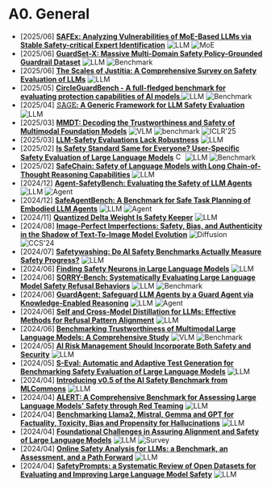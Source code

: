 # A0. General
- [2025/06] **[SAFEx: Analyzing Vulnerabilities of MoE-Based LLMs via Stable Safety-critical Expert Identification](https://arxiv.org/abs/2506.17368)** ![LLM](https://img.shields.io/badge/LLM-589cf4) ![MoE](https://img.shields.io/badge/MoE-87b800)
- [2025/06] **[GuardSet-X: Massive Multi-Domain Safety Policy-Grounded Guardrail Dataset](https://arxiv.org/abs/2506.19054)** ![LLM](https://img.shields.io/badge/LLM-589cf4) ![Benchmark](https://img.shields.io/badge/Benchmark-87b800)
- [2025/06] **[The Scales of Justitia: A Comprehensive Survey on Safety Evaluation of LLMs](https://arxiv.org/abs/2506.11094)** ![LLM](https://img.shields.io/badge/LLM-589cf4)
- [2025/05] **[CircleGuardBench - A full-fledged benchmark for evaluating protection capabilities of AI models ](https://huggingface.co/blog/whitecircle-ai/circleguardbench)** ![LLM](https://img.shields.io/badge/LLM-589cf4) ![Benchmark](https://img.shields.io/badge/Benchmark-87b800)
- [2025/04] **[𝚂𝙰𝙶𝙴: A Generic Framework for LLM Safety Evaluation](https://arxiv.org/abs/2504.19674)** ![LLM](https://img.shields.io/badge/LLM-589cf4)
- [2025/03] **[MMDT: Decoding the Trustworthiness and Safety of Multimodal Foundation Models](https://arxiv.org/abs/2503.14827)** ![VLM](https://img.shields.io/badge/VLM-c7688b) ![benchmark](https://img.shields.io/badge/benchmark-87b800) ![ICLR'25](https://img.shields.io/badge/ICLR'25-f1b800)
- [2025/03] **[LLM-Safety Evaluations Lack Robustness](https://arxiv.org/abs/2503.02574)** ![LLM](https://img.shields.io/badge/LLM-589cf4)
- [2025/02] **[Is Safety Standard Same for Everyone? User-Specific Safety Evaluation of Large Language Models](https://arxiv.org/abs/2502.15086)** [<img src="https://github.com/FortAwesome/Font-Awesome/blob/6.x/svgs/brands/github.svg" alt="Code" width="15" height="15">](https://github.com/yeonjun-in/U-SafeBench) ![LLM](https://img.shields.io/badge/LLM-589cf4) ![Benchmark](https://img.shields.io/badge/Benchmark-87b800)
- [2025/02] **[SafeChain: Safety of Language Models with Long Chain-of-Thought Reasoning Capabilities](https://arxiv.org/abs/2502.12025)** ![LLM](https://img.shields.io/badge/LLM-589cf4)
- [2024/12] **[Agent-SafetyBench: Evaluating the Safety of LLM Agents](https://arxiv.org/abs/2412.14470)** ![LLM](https://img.shields.io/badge/LLM-589cf4) ![Agent](https://img.shields.io/badge/Agent-87b800)
- [2024/12] **[SafeAgentBench: A Benchmark for Safe Task Planning of Embodied LLM Agents](https://arxiv.org/abs/2412.13178)** ![LLM](https://img.shields.io/badge/LLM-589cf4) ![Agent](https://img.shields.io/badge/Agent-87b800)
- [2024/11] **[Quantized Delta Weight Is Safety Keeper](https://arxiv.org/abs/2411.19530)** ![LLM](https://img.shields.io/badge/LLM-589cf4)
- [2024/08] **[Image-Perfect Imperfections: Safety, Bias, and Authenticity in the Shadow of Text-To-Image Model Evolution](https://arxiv.org/abs/2408.17285)** ![Diffusion](https://img.shields.io/badge/Diffusion-a99cf4) ![CCS'24](https://img.shields.io/badge/CCS'24-f1b800)
- [2024/07] **[Safetywashing: Do AI Safety Benchmarks Actually Measure Safety Progress?](https://arxiv.org/abs/2407.21792v1)** ![LLM](https://img.shields.io/badge/LLM-589cf4)
- [2024/06] **[Finding Safety Neurons in Large Language Models](https://arxiv.org/abs/2406.14144)** ![LLM](https://img.shields.io/badge/LLM-589cf4)
- [2024/06] **[SORRY-Bench: Systematically Evaluating Large Language Model Safety Refusal Behaviors](https://arxiv.org/abs/2406.14598)** ![LLM](https://img.shields.io/badge/LLM-589cf4) ![Benchmark](https://img.shields.io/badge/Benchmark-87b800)
- [2024/06] **[GuardAgent: Safeguard LLM Agents by a Guard Agent via Knowledge-Enabled Reasoning](https://arxiv.org/abs/2406.09187)** ![LLM](https://img.shields.io/badge/LLM-589cf4) ![Agent](https://img.shields.io/badge/Agent-87b800)
- [2024/06] **[Self and Cross-Model Distillation for LLMs: Effective Methods for Refusal Pattern Alignment](https://arxiv.org/abs/2406.11285)** ![LLM](https://img.shields.io/badge/LLM-589cf4)
- [2024/06] **[Benchmarking Trustworthiness of Multimodal Large Language Models: A Comprehensive Study](https://arxiv.org/abs/2406.07057)** ![VLM](https://img.shields.io/badge/VLM-c7688b) ![Benchmark](https://img.shields.io/badge/Benchmark-87b800)
- [2024/05] **[AI Risk Management Should Incorporate Both Safety and Security](https://arxiv.org/abs/2405.19524)** ![LLM](https://img.shields.io/badge/LLM-589cf4)
- [2024/05] **[S-Eval: Automatic and Adaptive Test Generation for Benchmarking Safety Evaluation of Large Language Models](https://arxiv.org/abs/2405.14191)** ![LLM](https://img.shields.io/badge/LLM-589cf4)
- [2024/04] **[Introducing v0.5 of the AI Safety Benchmark from MLCommons](https://arxiv.org/abs/2404.12241)** ![LLM](https://img.shields.io/badge/LLM-589cf4)
- [2024/04] **[ALERT: A Comprehensive Benchmark for Assessing Large Language Models' Safety through Red Teaming](https://arxiv.org/abs/2404.08676)** ![LLM](https://img.shields.io/badge/LLM-589cf4)
- [2024/04] **[Benchmarking Llama2, Mistral, Gemma and GPT for Factuality, Toxicity, Bias and Propensity for Hallucinations](https://arxiv.org/abs/2404.09785)** ![LLM](https://img.shields.io/badge/LLM-589cf4)
- [2024/04] **[Foundational Challenges in Assuring Alignment and Safety of Large Language Models](https://llm-safety-challenges.github.io/)** ![LLM](https://img.shields.io/badge/LLM-589cf4) ![Survey](https://img.shields.io/badge/Survey-87b800)
- [2024/04] **[Online Safety Analysis for LLMs: a Benchmark, an Assessment, and a Path Forward](https://arxiv.org/abs/2404.08517)** ![LLM](https://img.shields.io/badge/LLM-589cf4)
- [2024/04] **[SafetyPrompts: a Systematic Review of Open Datasets for Evaluating and Improving Large Language Model Safety](https://arxiv.org/abs/2404.05399)** ![LLM](https://img.shields.io/badge/LLM-589cf4)
